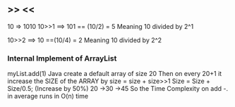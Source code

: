 ## >> <<

10 => 1010
10>>1  ==> 101 == (10/2) = 5
Meaning 10 divided by 2^1 

10>>2 ==> 10 ==(10/4) = 2
Meaning 10 divided by 2^2


### Internal Implement of ArrayList

myList.add(1)
Java create a default array of size 20
Then on every 20+1 it increase the SIZE of the ARRAY by size = size + size>>1
Size = Size + Size/0.5;  (Increase by 50%)
20 ->30 ->45
So the Time Complexity on add -. in average runs in O(n) time
